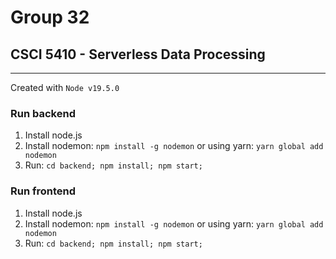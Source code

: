# Group 32

## CSCI 5410 - Serverless Data Processing

---

Created with ```Node v19.5.0```

### Run backend

1. Install node.js
2. Install nodemon:
```npm install -g nodemon``` or using yarn: ```yarn global add nodemon```
3. Run: ```cd backend; npm install; npm start;```

### Run frontend

1. Install node.js
2. Install nodemon:
```npm install -g nodemon``` or using yarn: ```yarn global add nodemon```
3. Run: ```cd backend; npm install; npm start;```
